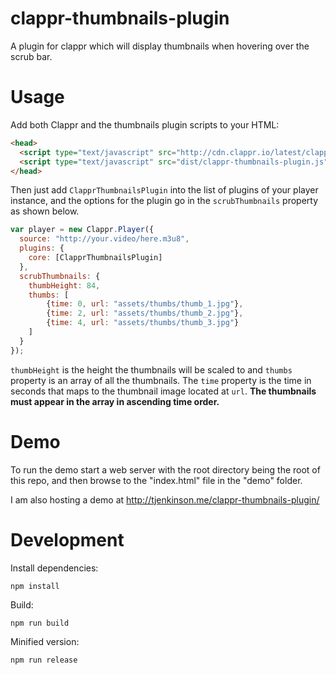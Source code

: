 # clappr-thumbnails-plugin
A plugin for clappr which will display thumbnails when hovering over the scrub bar.

# Usage
Add both Clappr and the thumbnails plugin scripts to your HTML:

```html
<head>
  <script type="text/javascript" src="http://cdn.clappr.io/latest/clappr.min.js"></script>
  <script type="text/javascript" src="dist/clappr-thumbnails-plugin.js"></script>
</head>
```

Then just add `ClapprThumbnailsPlugin` into the list of plugins of your player instance, and the options for the plugin go in the `scrubThumbnails` property as shown below.

```javascript
var player = new Clappr.Player({
  source: "http://your.video/here.m3u8",
  plugins: {
    core: [ClapprThumbnailsPlugin]
  },
  scrubThumbnails: {
    thumbHeight: 84,
    thumbs: [
    	{time: 0, url: "assets/thumbs/thumb_1.jpg"},
    	{time: 2, url: "assets/thumbs/thumb_2.jpg"},
    	{time: 4, url: "assets/thumbs/thumb_3.jpg"}
    ]
  }
});
```

`thumbHeight` is the height the thumbnails will be scaled to and `thumbs` property is an array of all the thumbnails. The `time` property is the time in seconds that maps to the thumbnail image located at `url`. **The thumbnails must appear in the array in ascending time order.**

# Demo
To run the demo start a web server with the root directory being the root of this repo, and then browse to the "index.html" file in the "demo" folder.

I am also hosting a demo at http://tjenkinson.me/clappr-thumbnails-plugin/

# Development
Install dependencies:

`npm install`

Build:

`npm run build`

Minified version:

`npm run release`

